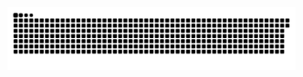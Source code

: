 <picture>
  <source media="(prefers-color-scheme: dark)" srcset="https://raw.githubusercontent.com/MarineHakobyan/MarineHakobyan/cc677affd5c2c85f6533ec24c580bd5585ab78da/github-contribution-grid-snake-dark.svg" />
  <source media="(prefers-color-scheme: light)" srcset="https://raw.githubusercontent.com/MarineHakobyan/MarineHakobyan/cc677affd5c2c85f6533ec24c580bd5585ab78da/github-contribution-grid-snake.svg" />
  <img alt="github-snake" src="https://raw.githubusercontent.com/MarineHakobyan/MarineHakobyan/cc677affd5c2c85f6533ec24c580bd5585ab78da/github-contribution-grid-snake-dark.svg" />
</picture>
